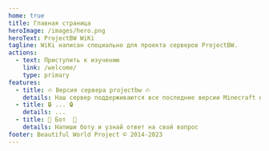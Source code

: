 ```yaml
---
home: true
title: Главная страница
heroImage: /images/hero.png
heroText: ProjectBW WiKi
tagline: WiKi написан специально для проекта серверов ProjectBW.
actions:
  - text: Приступить к изучению
    link: /welcome/
    type: primary
features:
  - title: 🔥 Версия сервера projectbw 🔥
    details: Наш сервер поддерживаются все последние версии Minecraft начиная от 1.19.+
  - title: 🔒 ... 🔒
    details: ...
  - title: 🔧 Бот  🔧
    details: Напиши боту и узнай ответ на свой вопрос
footer: Beautiful World Project © 2014-2023 
---
```

